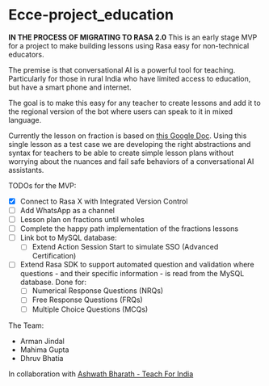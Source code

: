 # Ecce-project_education
**IN THE PROCESS OF MIGRATING TO RASA 2.0**
This is an early stage MVP for a project to make building lessons using Rasa easy for non-technical educators. 

The premise is that conversational AI is a powerful tool for teaching. Particularly for those in rural India who have limited access to education, but have a smart phone and internet. 

The goal is to make this easy for any teacher to create lessons and add it to the regional version of the bot where users can speak to it in mixed language. 

Currently the lesson on fraction is based on [this Google Doc](https://docs.google.com/document/d/1LgeUIaqbyBnGFTDRHN3YF5hKgZFWIs5CE3sVX9yHKT0/edit?usp=sharing). Using this single lesson as a test case we are developing the right abstractions and syntax for teachers to be able to create simple lesson plans without worrying about the nuances and fail safe behaviors of a conversational AI assistants. 

TODOs for the MVP:
- [x] Connect to Rasa X with Integrated Version Control 
- [ ] Add WhatsApp as a channel 
- [ ] Lesson plan on fractions until wholes 
- [ ] Complete the happy path implementation of the fractions lessons
- [ ] Link bot to MySQL database:	
	- [ ] Extend Action Session Start to simulate SSO (Advanced Certification)
- [ ] Extend Rasa SDK to support automated question and validation where questions - and their specific information - is read from the MySQL database.  Done for:
	- [ ] Numerical Response Questions (NRQs)
	- [ ] Free Response Questions (FRQs)
	- [ ] Multiple Choice Questions (MCQs)

The Team:
- Arman Jindal
- Mahima Gupta 
- Dhruv Bhatia


In collaboration with [Ashwath Bharath - Teach For India](https://www.teachforindia.org/people/)
